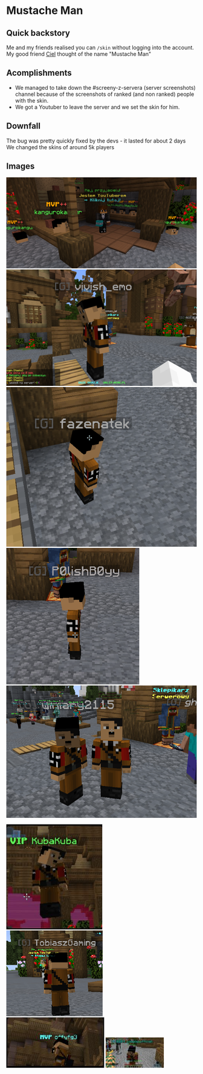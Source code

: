 # Mustache Man

## Quick backstory
Me and my friends realised you can ``/skin`` without logging into the account.   
My good friend [Ciel](https://github.com/Ciel-MC) thought of the name "Mustache Man"

## Acomplishments
<ul>
<li>
    We managed to take down the #screeny-z-servera (server screenshots) channel because of the screenshots of ranked (and non ranked) people with the skin.
  </li>
  <li>
    We got a Youtuber to leave the server and we set the skin for him.
  </li>
</ul>

## Downfall
The bug was pretty quickly fixed by the devs - it lasted for about 2 days  
We changed the skins of around 5k players

## Images

![pic5](./pics/png5.png)
![pic8](./pics/png8.png)
![pic6](./pics/png6.png)
![pic7](./pics/png7.png)
![pic9](./pics/png9.png)


![pic3](./pics/png3.png)
![pic4](./pics/png4.png)
![pic2](./pics/png2.png)
![pic1](./pics/png1.png)

